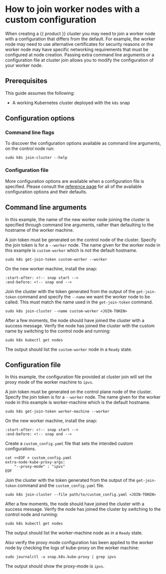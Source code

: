 # How to join worker nodes with a custom configuration

When creating a {{ product }} cluster you may need to join a worker node with
a configuration that differs from the default. For example, the worker node
may need to use alternative certificates for security reasons or the worker
node may have specific networking requirements that must be configured at node 
creation. Passing extra command line arguments or a configuration file
at cluster join allows you to modify the configuration of your worker node.

## Prerequisites

This guide assumes the following:

- A working Kubernetes cluster deployed with the `k8s` snap

## Configuration options

### Command line flags

To discover the configuration options available as command line arguments, 
on the control node run:

```
sudo k8s join-cluster --help
```

### Configuration file

More configuration options are available when a configuration file is specified.
Please consult the [reference page] for all of the available configuration
options and their defaults.

## Command line arguments

In this example, the name of the new worker node joining the cluster is
specified through command line arguments, rather than defaulting to the 
hostname of the worker machine.

A join token must be generated on the control node of the cluster. Specify
the join token is for a `--worker` node. The name given for the worker
node in this example is `custom-worker` which is not the default hostname.

```
sudo k8s get-join-token custom-worker --worker
```

On the new worker machine, install the snap:

```{literalinclude} ../../../_parts/install.md
:start-after: <!-- snap start -->
:end-before: <!-- snap end -->
```

Join the cluster with the token generated from the output of the 
`get-join-token` command and specify the `--name` we want the worker node to be
called. This must match the name used in the `get-join-token` command.

```
sudo k8s join-cluster --name custom-worker <JOIN-TOKEN>
```

After a few moments, the node should have joined the cluster with a success
message. Verify the node has joined the cluster with the custom name by 
switching to the control node and running:

```
sudo k8s kubectl get nodes
```

The output should list the `custom-worker` node in a `Ready` state.

## Configuration file

In this example, the configuration file provided at cluster join will set the 
proxy mode of the worker machine to `ipvs`.

A join token must be generated on the control plane node of the cluster. 
Specify the join token is for a `--worker` node. The name given for the 
worker node in this example is worker-machine which is the default hostname.

```
sudo k8s get-join-token worker-machine --worker
```

On the new worker machine, install the snap:

```{literalinclude} ../../../_parts/install.md
:start-after: <!-- snap start -->
:end-before: <!-- snap end -->
```

Create a `custom_config.yaml` file that sets the intended custom configurations.

```
cat <<EOF > custom_config.yaml
extra-node-kube-proxy-args:
    "--proxy-mode" : "ipvs"
EOF
```

Join the cluster with the token generated from the output of the 
`get-join-token` command and the `custom_config.yaml` file.

```
sudo k8s join-cluster --file path/to/custom_config.yaml <JOIN-TOKEN>
```

After a few moments, the node should have joined the cluster with a success 
message. Verify the node has joined the cluster by switching to the control 
node and running:

```
sudo k8s kubectl get nodes
```

The output should list the worker-machine node as in a `Ready` state.

Also verify the proxy mode configuration has been applied to the worker node 
by checking the logs of kube-proxy on the worker machine:

```
sudo journalctl -u snap.k8s.kube-proxy | grep ipvs
```

The output should show the proxy-mode is `ipvs`.

<!-- LINKS -->

[reference page]: /snap/reference/config-files/worker-join-config.md
